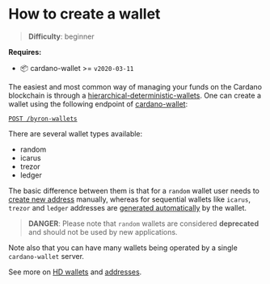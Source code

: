 How to create a wallet
======================

> **Difficulty**:  beginner

**Requires:**
- 📦 cardano-wallet >= `v2020-03-11`


The easiest and most common way of managing your funds on the Cardano blockchain is through a [hierarchical-deterministic-wallets](../key-concepts/hierarchical-deterministic-wallets.md). One can create a wallet using the following endpoint of [cardano-wallet](https://github.com/input-output-hk/cardano-wallet):

[`POST /byron-wallets`](https://input-output-hk.github.io/cardano-wallet/api/edge/#operation/postByronWallet)

There are several wallet types available:
 - random
 - icarus
 - trezor
 - ledger

The basic difference between them is that for a `random` wallet user needs to [create new address](how-to-create-addresses.md) manually, whereas for sequential wallets like `icarus`, `trezor` and `ledger` addresses are [generated automatically](how-to-create-addresses.md#listing-addresses-in-sequential-wallets) by the wallet.

> **DANGER**:  Please note that `random` wallets are considered **deprecated** and should not be used by new applications.

Note also that you can have many wallets being operated by a single `cardano-wallet` server.

See more on [HD wallets](../key-concepts/hierarchical-deterministic-wallets.md) and [addresses](../key-concepts/addresses-byron.md).